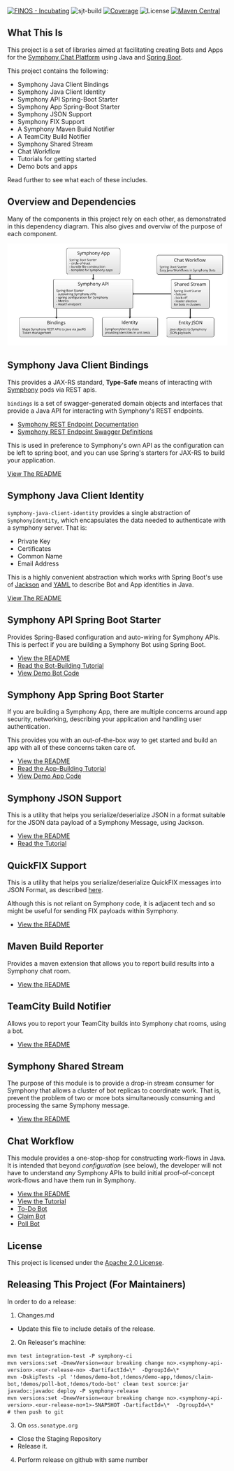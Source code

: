 [![FINOS - Incubating](https://cdn.jsdelivr.net/gh/finos/contrib-toolbox@master/images/badge-incubating.svg)](https://finosfoundation.atlassian.net/wiki/display/FINOS/Incubating)
![sjt-build](https://github.com/finos/symphony-java-toolkit/workflows/sjt-build/badge.svg)
[![Coverage](https://img.shields.io/codecov/c/github/finos/symphony-java-toolkit)](https://codecov.io/gh/finos/symphony-java-toolkit)
![License](https://img.shields.io/github/license/finos/symphony-java-toolkit)
[![Maven Central](https://img.shields.io/maven-central/v/org.finos.symphony.toolkit/symphony-java-toolkit)](https://search.maven.org/search?q=org.finos.symphony.toolkit)

## What This Is

This project is a set of libraries aimed at facilitating creating Bots and Apps for the [Symphony Chat Platform](https://symphony.com) using Java and [Spring Boot](https://spring.io/projects/spring-boot).

This project contains the following:

- Symphony Java Client Bindings
- Symphony Java Client Identity
- Symphony API Spring-Boot Starter
- Symphony App Spring-Boot Starter
- Symphony JSON Support
- Symphony FIX Support
- A Symphony Maven Build Notifier
- A TeamCity Build Notifier
- Symphony Shared Stream
- Chat Workflow
- Tutorials for getting started
- Demo bots and apps

Read further to see what each of these includes.

## Overview and Dependencies

Many of the components in this project rely on each other, as demonstrated in this dependency diagram.  This also gives and overviw of the purpose of each component.

![Dependency Cake Diagram](cake.png)

## Symphony Java Client Bindings

This provides a JAX-RS standard, **Type-Safe** means of interacting with [Symphony](https://symphony.com) pods via REST apis.

`bindings` is a set of swagger-generated domain objects and interfaces that provide a Java API for interacting with Symphony's REST endpoints. 

- [Symphony REST Endpoint Documentation](https://rest-api.symphony.com/reference)
- [Symphony REST Endpoint Swagger Definitions](https://github.com/symphonyoss/symphony-api-spec)

This is used in preference to Symphony's own API as the configuration can be left to spring boot, and you can use Spring's starters for JAX-RS to build your application.

[View The README](bindings/README.md)

## Symphony Java Client Identity

`symphony-java-client-identity` provides a single abstraction of `SymphonyIdentity`, which encapsulates the data needed to authenticate with a symphony server.  That is:
 
 - Private Key
 - Certificates
 - Common Name
 - Email Address

This is a highly convenient abstraction which works with Spring Boot's use of [Jackson](https://github.com/FasterXML/jackson) and [YAML](https://yaml.org) to describe Bot and App identities in Java.

[View The README](identity/README.md)

## Symphony API Spring Boot Starter

Provides Spring-Based configuration and auto-wiring for Symphony APIs.  This is perfect if you are building a Symphony Bot using Spring Boot.

 - [View the README](symphony-api-spring-boot-starter/README.md)
 - [Read the Bot-Building Tutorial](tutorials/Spring-Boot-Bot.md)
 - [View Demo Bot Code](https://github.com/finos/symphony-java-toolkit/tree/master/demos/demo-bot)

## Symphony App Spring Boot Starter

If you are building a Symphony App, there are multiple concerns around app security, networking, describing your application and handling user authentication.  

This provides you with an out-of-the-box way to get started and build an app with all of these concerns taken care of.

 - [View the README](symphony-app-spring-boot-starter/README.md)
 - [Read the App-Building Tutorial](tutorials/Spring-Boot-App.md)
 - [View Demo App Code](https://github.com/finos/symphony-java-toolkit/tree/master/demos/demo-app)

## Symphony JSON Support

This is a utility that helps you serialize/deserialize JSON in a format suitable for the JSON data payload of a Symphony Message, using Jackson.

 - [View the README](entity-json/README.md)
 - [Read the Tutorial](tutorials/Entity-JSON.md)
 
## QuickFIX Support

This is a utility that helps you serialize/deserialize QuickFIX messages into JSON Format, as described [here](https://github.com/FIXTradingCommunity/fix-json-encoding-spec/blob/master/Encoding_FIX_using_JSON-User_Guide.md).

Although this is not reliant on Symphony code, it is adjacent tech and so might be useful for sending FIX payloads within Symphony.

 - [View the README](quickfix-json/README.md)
 
## Maven Build Reporter

Provides a maven extension that allows you to report build results into a Symphony chat room.  

 - [View the README](symphony-maven-build-reporter/README.md)
 
## TeamCity Build Notifier

Allows you to report your TeamCity builds into Symphony chat rooms, using a bot.

 - [View the README](teamcity-symphony-integration/README.md)
 
## Symphony Shared Stream

The purpose of this module is to provide a drop-in stream consumer for Symphony that allows a cluster of bot replicas to coordinate work.  That is, prevent the problem of two or more bots simultaneously consuming and processing the same Symphony message.

 - [View the README](shared-stream/README.md)
 
## Chat Workflow

This module provides a one-stop-shop for constructing work-flows in Java.  It is intended that beyond _configuration_ (see below), the developer will not have to understand _any_ Symphony APIs to build initial proof-of-concept work-flows and have them run in Symphony.

 - [View the README](chat-workflow/README.md)
 - [View the Tutorial](tutorials/Chat-Workflow.md) 
 - [To-Do Bot](https://github.com/finos/symphony-java-toolkit/tree/master/demos/demo-todo-bot)
 - [Claim Bot](https://github.com/finos/symphony-java-toolkit/tree/master/demos/demo-claim-bot)
 - [Poll Bot](https://github.com/finos/symphony-java-toolkit/tree/master/demos/demo-poll-bot)

## License

This project is licensed under the [Apache 2.0 License](License).

## Releasing This Project (For Maintainers)

In order to do a release:

1.  Changes.md

- Update this file to include details of the release.

2. On Releaser's machine:

```
mvn test integration-test -P symphony-ci
mvn versions:set -DnewVersion=<our breaking change no>.<symphony-api-version>.<our-release-no> -DartifactId=\*  -DgroupId=\*
mvn -DskipTests -pl '!demos/demo-bot,!demos/demo-app,!demos/claim-bot,!demos/poll-bot,!demos/todo-bot' clean test source:jar javadoc:javadoc deploy -P symphony-release
mvn versions:set -DnewVersion=<our breaking change no>.<symphony-api-version>.<our-release-no+1>-SNAPSHOT -DartifactId=\*  -DgroupId=\*
# then push to git
```

3.  On `oss.sonatype.org`

- Close the Staging Repository
- Release it.

4.  Perform release on github with same number
 
